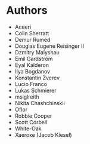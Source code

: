 # Authors

* Aceeri
* Colin Sherratt
* Demur Rumed
* Douglas Eugene Reisinger II
* Dzmitry Malyshau
* Emil Gardström
* Eyal Kalderon
* Ilya Bogdanov
* Konstantin Zverev
* Lucio Franco
* Lukas Schmierer
* msiglreith
* Nikita Chashchinskii
* Oflor
* Robbie Cooper
* Scott Corbeil
* White-Oak
* Xaeroxe (Jacob Kiesel)
